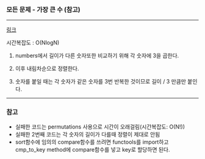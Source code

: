 ### 모든 문제 - 가장 큰 수 (참고)
___

[링크](https://programmers.co.kr/learn/courses/30/lessons/42746?language=python3)

시간복잡도 : O(NlogN) 

1. numbers에서 길이가 다른 숫자또한 비교하기 위해 각 숫자에 3을 곱한다.

2. 이후 내림차순으로 정렬한다.

3. 숫자를 붙일 때는 각 숫자가 같은 숫자를 3번 반복한 것이므로 길이 / 3 만큼만 붙인다.

___
### 참고

* 실패한 코드는 permutations 사용으로 시간이 오래걸림(시간복잡도: O(N!))
* 실패한 2번째 코드는 각 숫자의 길이가 다를때 정렬이 제대로 안됨
* sort함수에 임의의 compare함수를 쓰려면 functools를 import하고 cmp_to_key method에 compare함수를 넣고 key로 할당하면 된다.
